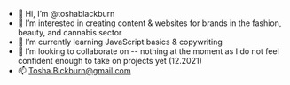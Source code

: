 - 👋 Hi, I’m @toshablackburn
- 👀 I’m interested in creating content & websites for brands in the fashion, beauty, and cannabis sector
- 🌱 I’m currently learning JavaScript basics & copywriting
- 💞️ I’m looking to collaborate on -- nothing at the moment as I do not feel confident enough to take on projects yet (12.2021)
- 📫 Tosha.Blckburn@gmail.com

<!---
toshablackburn/toshablackburn is a ✨ special ✨ repository because its `README.md` (this file) appears on your GitHub profile.
You can click the Preview link to take a look at your changes.
--->
